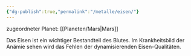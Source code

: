 ```yaml
---
{"dg-publish":true,"permalink":"/metalle/eisen/"}
---
```


zugeordneter Planet: [[Planeten/Mars\|Mars]]

Das Eisen ist ein wichtiger Bestandteil des Blutes. Im Krankheitsbild der Anämie sehen wird das Fehlen der dynamisierenden Eisen-Qualitäten.
